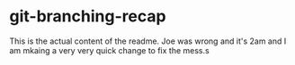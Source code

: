 # git-branching-recap

This is the actual content of the readme. Joe was wrong and it's 2am and I am mkaing a very very quick change to fix the mess.s

